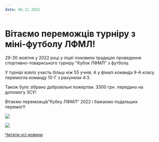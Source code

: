 ```yaml
---
date: 08.11.2022
---
```

# Вітаємо переможців турніру з міні-футболу ЛФМЛ!

29-30 жовтня у 2022 році у ліцеї поновили традицію проведення спортивно-товариського турніру "Кубок ЛФМЛ" з футболу.

У турнірі взяло участь більш ніж 55 учнів. А у фіналі команда 9-А класу перемогла команду 10-Г з рахунком 4:3.

Також було зібрано добровільні пожертви. 3300 грн. передано на допомогу ЗСУ!

Вітаємо переможців"Кубку ЛФМЛ" 2022 і бажаємо подальших перемог!!

![](/images/blog/вітаємо-переможців-турніру-з-міні-футболу-лфмл/кубок.png)

[![](/images/blog/вітаємо-переможців-турніру-з-міні-футболу-лфмл/кубок.jpg)](https://youtu.be/pWEre009xe8)

[Читати усі новини](/news)
